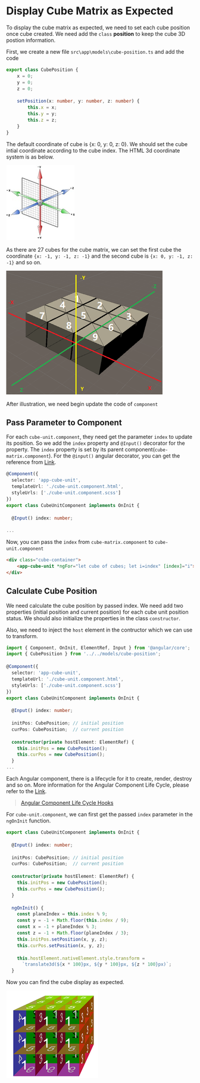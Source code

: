 # Display Cube Matrix as Expected

To display the cube matrix as expected, we need to set each cube position once cube created. We need add the `class` __position__ to keep the cube 3D postion information.

First, we create a new file `src\app\models\cube-position.ts` and add the code  

``` ts
export class CubePosition {
    x = 0;
    y = 0;
    z = 0;

    setPosition(x: number, y: number, z: number) {
        this.x = x;
        this.y = y;
        this.z = z;
    }
}
```

The default coordinate of cube is {x: 0, y: 0, z: 0}. We should set the cube intial coordinate according to the cube index. The HTML 3d coordinate system is as below.

![HTML 3D Coordinate](./images/html_coordinate_system.jpg)

As there are 27 cubes for the cube matrix, we can set the first cube the coordinate `{x: -1, y: -1, z: -1}` and the second cube is `{x: 0, y: -1, z: -1}` and so on.  

![Cube Coordiate](./images/cube_coordinate.png)

After illustration, we need begin update the code of `component`

## Pass Parameter to Component

For each `cube-unit.component`, they need get the parameter `index` to update its position. So we add the `index` property and `@Input()` decorator for the property. The `index` property is set by its parent component(`cube-matrix.component`). For the `@input()` angular decorator, you can get the reference from [Link](https://angular.io/api/core/Input).

``` ts
@Component({
  selector: 'app-cube-unit',
  templateUrl: './cube-unit.component.html',
  styleUrls: ['./cube-unit.component.scss']
})
export class CubeUnitComponent implements OnInit {

  @Input() index: number;

...
```

Now, you can pass the `index` from `cube-matrix.component` to `cube-unit.component`

``` html
<div class="cube-container">
    <app-cube-unit *ngFor="let cube of cubes; let i=index" [index]="i"></app-cube-unit>
</div>

```

## Calculate Cube Position

We need calculate the cube position by passed index. We need add two properties (initial position and current position) for each cube unit position status. We should also initialize the properties in the class `constructor`.

Also, we need to inject the `host` element in the contructor which we can use to transform.

``` ts
import { Component, OnInit, ElementRef, Input } from '@angular/core';
import { CubePosition } from '../../models/cube-position';

@Component({
  selector: 'app-cube-unit',
  templateUrl: './cube-unit.component.html',
  styleUrls: ['./cube-unit.component.scss']
})
export class CubeUnitComponent implements OnInit {

  @Input() index: number;

  initPos: CubePosition; // initial position
  curPos: CubePosition;  // current position

  constructor(private hostElement: ElementRef) {
    this.initPos = new CubePosition();
    this.curPos = new CubePosition();
  }
...
```

Each Angular component, there is a lifecycle for it to create, render, destroy and so on. More information for the Angular Component Life Cycle, please refer to the [Link](https://angular.io/guide/lifecycle-hooks).

> [Angular Component Life Cycle Hooks](https://angular.io/guide/lifecycle-hooks)

For `cube-unit.component`, we can first get the passed `index` parameter in the `ngOnInit` function.

``` ts
export class CubeUnitComponent implements OnInit {

  @Input() index: number;

  initPos: CubePosition; // initial position
  curPos: CubePosition;  // current position

  constructor(private hostElement: ElementRef) {
    this.initPos = new CubePosition();
    this.curPos = new CubePosition();
  }

  ngOnInit() {
    const planeIndex = this.index % 9;
    const y = -1 + Math.floor(this.index / 9);
    const x = -1 + planeIndex % 3;
    const z = -1 + Math.floor(planeIndex / 3);
    this.initPos.setPosition(x, y, z);
    this.curPos.setPosition(x, y, z);

    this.hostElement.nativeElement.style.transform =
      `translate3d(${x * 100}px, ${y * 100}px, ${z * 100}px)`;
  }
```

Now you can find the cube display as expected.

![Cube Expected](./images/cube_expected.png)